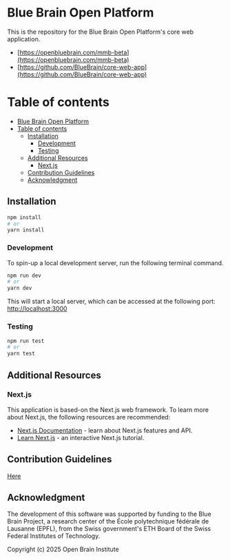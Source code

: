# Blue Brain Open Platform

This is the repository for the Blue Brain Open Platform's core web application.

- [https://openbluebrain.com/mmb-beta](https://openbluebrain.com/mmb-beta)
- [https://github.com/BlueBrain/core-web-app](https://github.com/BlueBrain/core-web-app)

# Table of contents

- [Blue Brain Open Platform](#blue-brain-open-platform)
- [Table of contents](#table-of-contents)
  - [Installation](#installation)
    - [Development](#development)
    - [Testing](#testing)
  - [Additional Resources](#additional-resources)
    - [Next.js](#nextjs)
  - [Contribution Guidelines](#contribution-guidelines)
  - [Acknowledgment](#acknowledgment)

## Installation

```bash
npm install
# or
yarn install
```

### Development

To spin-up a local development server, run the following terminal command.

```bash
npm run dev
# or
yarn dev
```

This will start a local server, which can be accessed at the following port: [http://localhost:3000](http://localhost:3000)

### Testing

```bash
npm run test
# or
yarn test
```

## Additional Resources

### Next.js

This application is based-on the Next.js web framework. To learn more about Next.js, the following resources are recommended:

- [Next.js Documentation](https://nextjs.org/docs) - learn about Next.js features and API.
- [Learn Next.js](https://nextjs.org/learn) - an interactive Next.js tutorial.

## Contribution Guidelines

[Here](./CONTRIBUTING.md)

## Acknowledgment

The development of this software was supported by funding to the Blue Brain Project, a research center of the École polytechnique fédérale de Lausanne (EPFL), from the Swiss government's ETH Board of the Swiss Federal Institutes of Technology.

Copyright (c) 2025 Open Brain Institute
